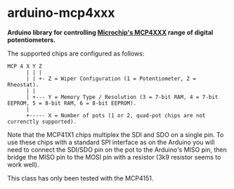 # arduino-mcp4xxx
**Arduino library for controlling [Microchip's MCP4XXX](http://ww1.microchip.com/downloads/en/DeviceDoc/22060b.pdf) range of digital potentiometers.**

The supported chips are configured as follows:

```
MCP 4 X Y Z
      | | |
      | | +- Z = Wiper Configuration (1 = Potentiometer, 2 = Rheostat).
      | |
      | +--- Y = Memory Type / Resolution (3 = 7-bit RAM, 4 = 7-bit EEPROM, 5 = 8-bit RAM, 6 = 8-bit EEPROM).
      |
      +----- X = Number of pots (1 or 2, quad-pot chips are not currenctly supported).
```

Note that the MCP41X1 chips multiplex the SDI and SDO on a single pin.
To use these chips with a standard SPI interface as on the Arduino you will need to
connect the SDI/SDO pin on the pot to the Arduino's MISO pin, then bridge the MISO pin to the MOSI pin
with a resistor (3k9 resistor seems to work well).

This class has only been tested with the MCP4151.
